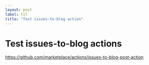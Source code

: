 ```yaml
---
layout: post
label: til
title: "Test issues-to-blog action"
---
```


# Test issues-to-blog actions

https://github.com/marketplace/actions/issues-to-blog-post-action

